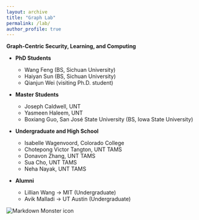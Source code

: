 ```yaml
---
layout: archive
title: "Graph Lab"
permalink: /lab/
author_profile: true
---
```


<strong>Graph-Centric Security, Learning, and Computing</strong>

* **PhD Students**
    * Wang Feng (BS, Sichuan University)
    * Haiyan Sun (BS, Sichuan University)
    * Qianjun Wei (visiting Ph.D. student)

* **Master Students**
    * Joseph Caldwell, UNT
    * Yasmeen Haleem, UNT
    * Boxiang Guo, San José State University (BS, Iowa State University)

* **Undergraduate and High School**
    * Isabelle Wagenvoord, Colorado College 
    * Chotepong Victor Tangton, UNT TAMS
    * Donavon Zhang, UNT TAMS
    * Sua Cho, UNT TAMS
    * Neha Nayak, UNT TAMS


* **Alumni**
    * Lillian Wang &rarr; MIT (Undergraduate)
    * Avik Malladi &rarr; UT Austin (Undergraduate)

<img src="../images/lab-pic-06-21-2023.jpeg"
     alt="Markdown Monster icon"
     style="float: left; margin-right: 10px;" />


<!---* Siying Li, Master intern from New York University (BS, Nankai University)
* You?

-->
